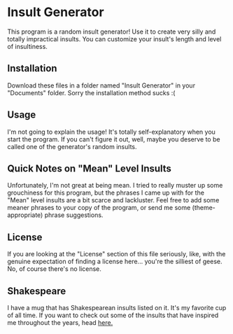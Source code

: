 # Insult Generator

This program is a random insult generator! Use it to create very silly and totally impractical insults. You can customize your insult's length and level of insultiness.

## Installation

Download these files in a folder named "Insult Generator" in your "Documents" folder. Sorry the installation method sucks :(

## Usage

I'm not going to explain the usage! It's totally self-explanatory when you start the program. If you can't figure it out, well, maybe you deserve to be called one of the generator's random insults.

## Quick Notes on "Mean" Level Insults

Unfortunately, I'm not great at being mean. I tried to really muster up some grouchiness for this program, but the phrases I came up with for the "Mean" level insults are a bit scarce and lackluster. Feel free to add some meaner phrases to your copy of the program, or send me some (theme-appropriate) phrase suggestions.

## License

If you are looking at the "License" section of this file seriously, like, with the genuine expectation of finding a license here... you're the silliest of geese. No, of course there's no license.

## Shakespeare

I have a mug that has Shakespearean insults listed on it. It's my favorite cup of all time. If you want to check out some of the insults that have inspired me throughout the years, head [here.](https://www.litcharts.com/blog/shakespeare/top-shakespeare-insults-of-all-time/)
